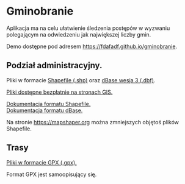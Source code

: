 # Gminobranie

Aplikacja ma na celu ułatwienie śledzenia postępów w wyzwaniu polegającym na odwiedzeniu jak największej liczby gmin.

Demo dostępne pod adresem https://fdafadf.github.io/gminobranie.

## Podział administracyjny.

Pliki w formacie [Shapefile (.shp)](https://pl.wikipedia.org/wiki/Shapefile) oraz [dBase wesja 3 (.dbf)](https://en.wikipedia.org/wiki/.dbf).

[Pliki dostępne bezpłatnie na stronach GIS.](https://gis-support.pl/baza-wiedzy-2/dane-do-pobrania/granice-administracyjne)

[Dokumentacja formatu Shapefile.](https://www.esri.com/content/dam/esrisites/sitecore-archive/Files/Pdfs/library/whitepapers/pdfs/shapefile.pdf)  
[Dokumentacja formatu dBase.](https://en.wikipedia.org/wiki/.dbf)

Na stronie https://mapshaper.org można zmniejszych objętoś plików Shapefile.

## Trasy

[Pliki w formacie GPX (.gpx).](https://pl.wikipedia.org/wiki/GPX)

Format GPX jest samoopisujący się.
